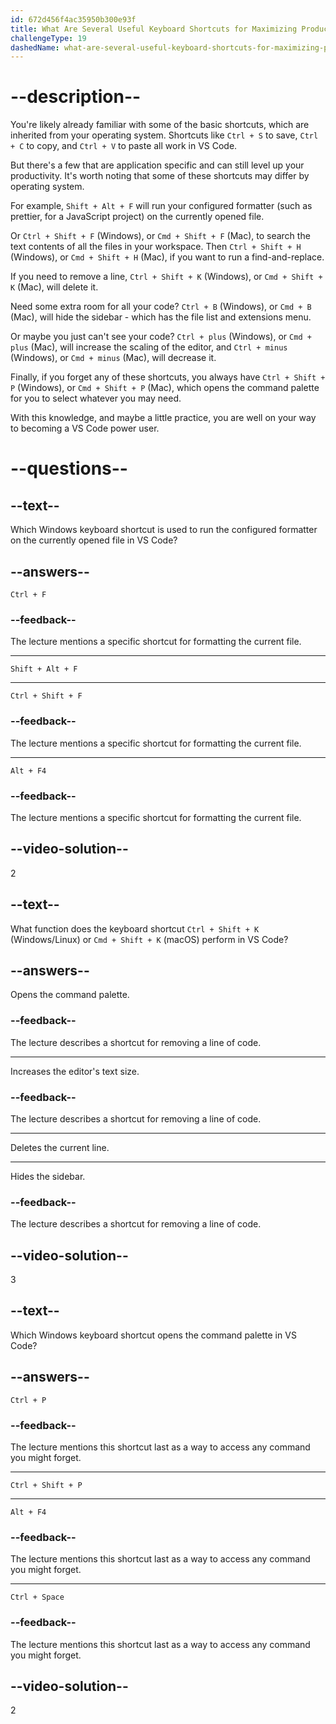 ```yaml
---
id: 672d456f4ac35950b300e93f
title: What Are Several Useful Keyboard Shortcuts for Maximizing Productivity in VS Code?
challengeType: 19
dashedName: what-are-several-useful-keyboard-shortcuts-for-maximizing-productivity-in-vs-code
---
```


# --description--

You're likely already familiar with some of the basic shortcuts, which are inherited from your operating system. Shortcuts like `Ctrl + S` to save, `Ctrl + C` to copy, and `Ctrl + V` to paste all work in VS Code.

But there's a few that are application specific and can still level up your productivity. It's worth noting that some of these shortcuts may differ by operating system.

For example, `Shift + Alt + F` will run your configured formatter (such as prettier, for a JavaScript project) on the currently opened file.

Or `Ctrl + Shift + F` (Windows), or `Cmd + Shift + F` (Mac), to search the text contents of all the files in your workspace. Then `Ctrl + Shift + H` (Windows), or `Cmd + Shift + H` (Mac), if you want to run a find-and-replace.

If you need to remove a line, `Ctrl + Shift + K` (Windows), or `Cmd + Shift + K` (Mac), will delete it.

Need some extra room for all your code? `Ctrl + B` (Windows), or `Cmd + B` (Mac), will hide the sidebar - which has the file list and extensions menu.

Or maybe you just can't see your code? `Ctrl + plus` (Windows), or `Cmd + plus` (Mac), will increase the scaling of the editor, and `Ctrl + minus` (Windows), or `Cmd + minus` (Mac), will decrease it.

Finally, if you forget any of these shortcuts, you always have `Ctrl + Shift + P` (Windows), or `Cmd + Shift + P` (Mac), which opens the command palette for you to select whatever you may need.

With this knowledge, and maybe a little practice, you are well on your way to becoming a VS Code power user.

# --questions--

## --text--

Which Windows keyboard shortcut is used to run the configured formatter on the currently opened file in VS Code?

## --answers--

`Ctrl + F`

### --feedback--

The lecture mentions a specific shortcut for formatting the current file.

---

`Shift + Alt + F`

---

`Ctrl + Shift + F`

### --feedback--

The lecture mentions a specific shortcut for formatting the current file.

---

`Alt + F4`

### --feedback--

The lecture mentions a specific shortcut for formatting the current file.

## --video-solution--

2

## --text--

What function does the keyboard shortcut `Ctrl + Shift + K` (Windows/Linux) or `Cmd + Shift + K` (macOS) perform in VS Code?

## --answers--

Opens the command palette.

### --feedback--

The lecture describes a shortcut for removing a line of code.

---

Increases the editor's text size.

### --feedback--

The lecture describes a shortcut for removing a line of code.

---

Deletes the current line.

---

Hides the sidebar.

### --feedback--

The lecture describes a shortcut for removing a line of code.

## --video-solution--

3

## --text--

Which Windows keyboard shortcut opens the command palette in VS Code?

## --answers--

`Ctrl + P`

### --feedback--

The lecture mentions this shortcut last as a way to access any command you might forget.

---

`Ctrl + Shift + P`

---

`Alt + F4`

### --feedback--

The lecture mentions this shortcut last as a way to access any command you might forget.

---

`Ctrl + Space`

### --feedback--

The lecture mentions this shortcut last as a way to access any command you might forget.

## --video-solution--

2
